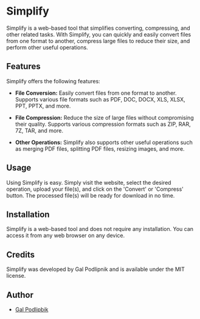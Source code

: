 # Simplify

Simplify is a web-based tool that simplifies converting, compressing, and other related tasks. With Simplify, you can quickly and easily convert files from one format to another, compress large files to reduce their size, and perform other useful operations.

## Features

Simplify offers the following features:

- **File Conversion:** Easily convert files from one format to another. Supports various file formats such as PDF, DOC, DOCX, XLS, XLSX, PPT, PPTX, and more.

- **File Compression:** Reduce the size of large files without compromising their quality. Supports various compression formats such as ZIP, RAR, 7Z, TAR, and more.

- **Other Operations:** Simplify also supports other useful operations such as merging PDF files, splitting PDF files, resizing images, and more.

## Usage

Using Simplify is easy. Simply visit the website, select the desired operation, upload your file(s), and click on the 'Convert' or 'Compress' button. The processed file(s) will be ready for download in no time.

## Installation

Simplify is a web-based tool and does not require any installation. You can access it from any web browser on any device.

## Credits

Simplify was developed by Gal Podlipnik and is available under the MIT license.

## Author

- [Gal Podlipbik](https://github.com/galpodlipnik1)
